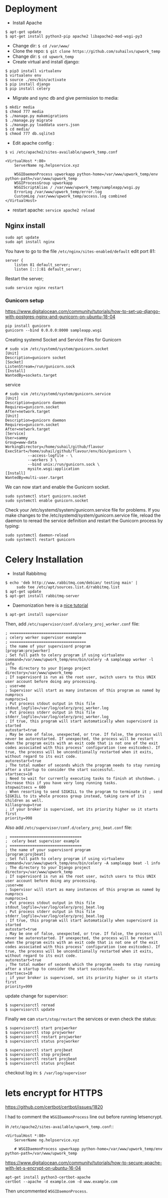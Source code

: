 # Deployment
+ Install Apache
```
$ apt-get update
$ apt-get install python3-pip apache2 libapache2-mod-wsgi-py3
```

+ Change dir: `$ cd /var/www/`
+ Clone the repo: `$ git clone https://github.com/suhailvs/upwork_temp`
+ Change dir: `$ cd upwork_temp`
+ Create virtual and install django:
```
$ pip3 install virtualenv
$ virtualenv env
$ source ./env/bin/activate
$ pip install django
$ pip install celery
```
+ Migrate and sync db and give permission to media:
```
$ mkdir media
$ chmod 777 media
$ ./manage.py makemigrations
$ ./manage.py migrate
$ ./manage.py loaddata users.json
$ cd media/
$ chmod 777 db.sqlite3
```

+ Edit apache config :

```
$ vi /etc/apache2/sites-available/upwork_temp.conf

<VirtualHost *:80>
    ServerName ng.helpservice.xyz

    WSGIDaemonProcess upworkapp python-home=/var/www/upwork_temp/env python-path=/var/www/upwork_temp
    WSGIProcessGroup upworkapp
    WSGIScriptAlias / /var/www/upwork_temp/sampleapp/wsgi.py
    ErrorLog /var/www/upwork_temp/error.log
    CustomLog /var/www/upwork_temp/access.log combined
</VirtualHost>

```
+ restart apache: `service apache2 reload`

## Nginx install

    sudo apt update
    sudo apt install nginx


You have to go to the file `/etc/nginx/sites-enabled/default` edit port 81:

    server {
        listen 81 default_server;
        listen [::]:81 default_server;

Restart the server;

    sudo service nginx restart


### Gunicorn setup

https://www.digitalocean.com/community/tutorials/how-to-set-up-django-with-postgres-nginx-and-gunicorn-on-ubuntu-18-04

    pip install gunicorn
    gunicorn --bind 0.0.0.0:8000 sampleapp.wsgi

Creating systemd Socket and Service Files for Gunicorn

    # sudo vim /etc/systemd/system/gunicorn.socket
    [Unit]
    Description=gunicorn socket
    [Socket]
    ListenStream=/run/gunicorn.sock
    [Install]
    WantedBy=sockets.target

service

    # sudo vim /etc/systemd/system/gunicorn.service
    [Unit]
    Description=gunicorn daemon
    Requires=gunicorn.socket
    After=network.target
    [Unit]
    Description=gunicorn daemon
    Requires=gunicorn.socket
    After=network.target
    [Service]
    User=sammy
    Group=www-data
    WorkingDirectory=/home/suhail/github/flavour
    ExecStart=/home/suhail/github/flavour/env/bin/gunicorn \
              --access-logfile - \
              --workers 3 \
              --bind unix:/run/gunicorn.sock \
              mysite.wsgi:application
    [Install]
    WantedBy=multi-user.target

We can now start and enable the Gunicorn socket. 

    sudo systemctl start gunicorn.socket
    sudo systemctl enable gunicorn.socket


Check your /etc/systemd/system/gunicorn.service file for problems. If you make changes to the /etc/systemd/system/gunicorn.service file, reload the daemon to reread the service definition and restart the Gunicorn process by typing:

    sudo systemctl daemon-reload
    sudo systemctl restart gunicorn
    
# Celery Installation

+ Install Rabbitmq:
```
$ echo 'deb http://www.rabbitmq.com/debian/ testing main' |
     sudo tee /etc/apt/sources.list.d/rabbitmq.list
$ apt-get update
$ apt-get install rabbitmq-server
```

+ Daemonization
here is a [nice tutorial](https://medium.com/@yehandjoe/celery-4-periodic-task-in-django-9f6b5a8c21c7)

`$ apt-get install supervisor`

Then, add `/etc/supervisor/conf.d/celery_proj_worker.conf` file:
```
; ==================================
; celery worker supervisor example
; ==================================
; the name of your supervisord program
[program:projworker]
; Set full path to celery program if using virtualenv
command=/var/www/upwork_temp/env/bin/celery -A sampleapp worker -l info
; The directory to your Django project
directory=/var/www/upwork_temp
; If supervisord is run as the root user, switch users to this UNIX user account before doing any processing.
; user=me
; Supervisor will start as many instances of this program as named by numprocs
numprocs=1
; Put process stdout output in this file stdout_logfile=/var/log/celery/proj_worker.log
; Put process stderr output in this file stderr_logfile=/var/log/celery/proj_worker.log
; If true, this program will start automatically when supervisord is started
autostart=true
; May be one of false, unexpected, or true. If false, the process will never be autorestarted. If unexpected, the process will be restart when the program exits with an exit code that is not one of the exit codes associated with this process’ configuration (see exitcodes). If true, the process will be unconditionally restarted when it exits, without regard to its exit code.
autorestart=true
; The total number of seconds which the program needs to stay running after a startup to consider the start successful.
startsecs=10
; Need to wait for currently executing tasks to finish at shutdown. ; Increase this if you have very long running tasks.
stopwaitsecs = 600 
; When resorting to send SIGKILL to the program to terminate it ; send SIGKILL to its whole process group instead, taking care of its children as well.
killasgroup=true
; if your broker is supervised, set its priority higher so it starts first
priority=998
```

Also add `/etc/supervisor/conf.d/celery_proj_beat.conf` file:
```
; ================================
;  celery beat supervisor example
; ================================
; the name of your supervisord program
[program:projbeat]
; Set full path to celery program if using virtualenv
command=/var/www/upwork_temp/env/bin/celery -A sampleapp beat -l info
; The directory to your Django project
directory=/var/www/upwork_temp
; If supervisord is run as the root user, switch users to this UNIX user account before doing any processing.
;user=me
; Supervisor will start as many instances of this program as named by numprocs
numprocs=1
; Put process stdout output in this file stdout_logfile=/var/log/celery/proj_beat.log
; Put process stderr output in this file stderr_logfile=/var/log/celery/proj_beat.log
; If true, this program will start automatically when supervisord is started
autostart=true
; May be one of false, unexpected, or true. If false, the process will never be autorestarted. If unexpected, the process will be restart when the program exits with an exit code that is not one of the exit codes associated with this process’ configuration (see exitcodes). If true, the process will be unconditionally restarted when it exits, without regard to its exit code.
autorestart=true
; The total number of seconds which the program needs to stay running after a startup to consider the start successful.
startsecs=10
; if your broker is supervised, set its priority higher so it starts first
priority=999
```

update change for supervisor:
```
$ supervisorctl reread
$ supervisorctl update
```

Finally we can `start/stop/restart` the services or even check the status:
```
$ supervisorctl start projworker
$ supervisorctl stop projworker
$ supervisorctl restart projworker
$ supervisorctl status projworker

$ supervisorctl start projbeat
$ supervisorctl stop projbeat
$ supervisorctl restart projbeat
$ supervisorctl status projbeat
```

checkout log in:
`$ /var/log/supervisor`


# lets encrypt for HTTPS

https://github.com/certbot/certbot/issues/1820

I had to comment the `WSGIDaemonProcess` line out before running letsencrypt. 

in `/etc/apache2/sites-available/upwork_temp.conf`::

    <VirtualHost *:80>
        ServerName ng.helpservice.xyz

        # WSGIDaemonProcess upworkapp python-home=/var/www/upwork_temp/env python-path=/var/www/upwork_temp


https://www.digitalocean.com/community/tutorials/how-to-secure-apache-with-let-s-encrypt-on-ubuntu-16-04

    apt-get install python3-certbot-apache
    certbot --apache -d example.com -d www.example.com

Then uncommented `WSGIDaemonProcess`.

